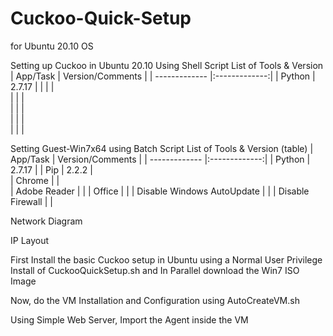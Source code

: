 # Cuckoo-Quick-Setup
for Ubuntu 20.10 OS


Setting up Cuckoo in Ubuntu 20.10 Using Shell Script
List of Tools & Version 
| App/Task       | Version/Comments          | 
| ------------- |:-------------:| 
| Python     | 2.7.17 |
|  |      |  
|  |      |  
|  |      |  
|  |      |  
|  |      |  



Setting Guest-Win7x64 using Batch Script
List of Tools & Version (table)
| App/Task       | Version/Comments          | 
| ------------- |:-------------:| 
| Python     | 2.7.17 |
| Pip     |  2.2.2     |  
| Chrome |      |   
| Adobe Reader |  | 
| Office |  | 
| Disable Windows AutoUpdate |  | 
| Disable Firewall |  | 

Network Diagram

IP Layout

First Install the basic Cuckoo setup in Ubuntu using a Normal User Privilege Install of CuckooQuickSetup.sh and In Parallel download the Win7 ISO Image

Now, do the VM Installation and Configuration using AutoCreateVM.sh

Using Simple Web Server, Import the Agent inside the VM

